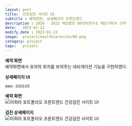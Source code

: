 ```yaml
---
layout: post
title:  건강검진 사이트 UI
subtitle : 예약화면, 상세페이지 프론트엔드
description : 2020 - 2022 재단법인 OO의학연구소 재단기획국 근무
date:   2023-01-12
modify_date : 2023-01-12
image:  project/healthcaresite/00.png
category: project
tags:   project
---
```


**예약 화면**  
예약화면에서 유저의 위치를 보여주는 네비게이션 기능을 구현하였다.

**상세페이지 UI**


<small>date : 2020.05 </small>  
  
**예약 화면**   
![이희라 포트폴리오 프론트엔드 건강검진 사이트 UI ]({{site.baseurl}}/images/project/healthcaresite/01.png)   
  
**검진 상세페이지**  
![이희라 포트폴리오 프론트엔드 건강검진 사이트 UI ]({{site.baseurl}}/images/project/healthcaresite/04.png)  